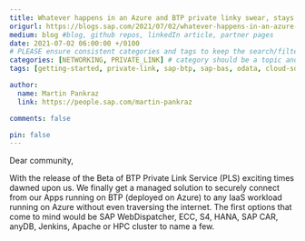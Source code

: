 ```yaml
---
title: Whatever happens in an Azure and BTP private linky swear, stays in the linky swear! An implementation story of the Private Link Service for Azure.
origurl: https://blogs.sap.com/2021/07/02/whatever-happens-in-an-azure-and-btp-private-linky-swear-stays-in-the-linky-swear/
medium: blog #blog, github repos, linkedIn article, partner pages
date: 2021-07-02 06:00:00 +/0100
# PLEASE ensure consistent categories and tags to keep the search/filtering meaningful!
categories: [NETWORKING, PRIVATE_LINK] # category should be a topic and sub-category primary product
tags: [getting-started, private-link, sap-btp, sap-bas, odata, cloud-sdk, java, cap]     # TAG names should always be lowercase

author:
  name: Martin Pankraz
  link: https://people.sap.com/martin-pankraz

comments: false

pin: false
---
```


Dear community,

With the release of the Beta of BTP Private Link Service (PLS) exciting times dawned upon us. We finally get a managed solution to securely connect from our Apps running on BTP (deployed on Azure) to any IaaS workload running on Azure without even traversing the internet. The first options that come to mind would be SAP WebDispatcher, ECC, S4, HANA, SAP CAR, anyDB, Jenkins, Apache or HPC cluster to name a few.
